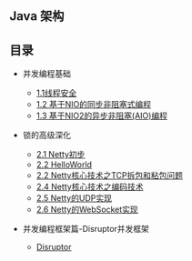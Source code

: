 ## Java 架构

## 目录

- 并发编程基础
    - [1.1线程安全]()
    - [1.2 基于NIO的同步非阻塞式编程]()
    - [1.3 基于NIO2的异步非阻塞(AIO)编程]()
    
- 锁的高级深化
    - [2.1 Netty初步]()
    - [2.2 HelloWorld]()
    - [2.2 Netty核心技术之TCP拆包和粘包问题]()
    - [2.4 Netty核心技术之编码技术]()
    - [2.5 Netty的UDP实现]()
    - [2.6 Netty的WebSocket实现]()
        
- 并发编程框架篇-Disruptor并发框架
    - [Disruptor]()